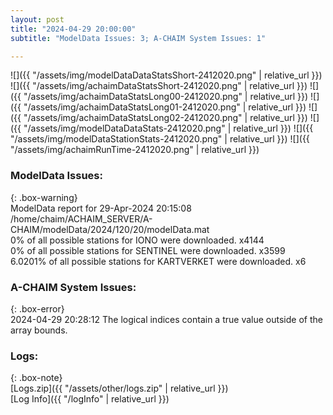 ```yaml
---
layout: post
title: "2024-04-29 20:00:00"
subtitle: "ModelData Issues: 3; A-CHAIM System Issues: 1"

---
```


![]({{ "/assets/img/modelDataDataStatsShort-2412020.png" | relative_url }})
![]({{ "/assets/img/achaimDataStatsShort-2412020.png" | relative_url }})
![]({{ "/assets/img/achaimDataStatsLong00-2412020.png" | relative_url }})
![]({{ "/assets/img/achaimDataStatsLong01-2412020.png" | relative_url }})
![]({{ "/assets/img/achaimDataStatsLong02-2412020.png" | relative_url }})
![]({{ "/assets/img/modelDataDataStats-2412020.png" | relative_url }})
![]({{ "/assets/img/modelDataStationStats-2412020.png" | relative_url }})
![]({{ "/assets/img/achaimRunTime-2412020.png" | relative_url }})


### ModelData Issues:  
  
{: .box-warning}  
 ModelData report for 29-Apr-2024 20:15:08   
 /home/chaim/ACHAIM_SERVER/A-CHAIM/modelData/2024/120/20/modelData.mat   
 0% of all possible stations for IONO were downloaded. x4144   
 0% of all possible stations for SENTINEL were downloaded. x3599   
 6.0201% of all possible stations for KARTVERKET were downloaded. x6   
  
### A-CHAIM System Issues:  
  
{: .box-error}  
2024-04-29 20:28:12 The logical indices contain a true value outside of the array bounds.  

### Logs:  
  
{: .box-note}  
[Logs.zip]({{ "/assets/other/logs.zip" | relative_url }})  
[Log Info]({{ "/logInfo" | relative_url }})  
